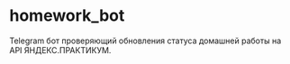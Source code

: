 # homework_bot
Telegram бот проверяющий обновления статуса домашней работы на API ЯНДЕКС.ПРАКТИКУМ.
